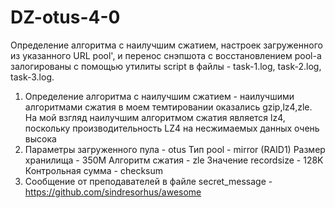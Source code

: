 # DZ-otus-4-0
Определение алгоритма с наилучшим сжатием, настроек загруженного из указанного URL pool', и перенос 
снэпшота с восстановлением pool-а залогированы с помощью утилиты script в файлы - task-1.log, task-2.log, task-3.log.
1) Определение алгоритма с наилучшим сжатием - наилучшими алгоритмами сжатия в моем темтировании оказались gzip,lz4,zle.
На мой взгляд наилучшим алгоритмом сжатия является lz4, поскольку производительность LZ4 на несжимаемых данных очень высока
2) Параметры загруженного пула - otus
Тип pool - mirror (RAID1)
Размер хранилища - 350M
Алгоритм сжатия - zle
Значение recordsize - 128K
Контрольная сумма - checksum
3) Сообщение от преподавателей в файле secret_message - https://github.com/sindresorhus/awesome
